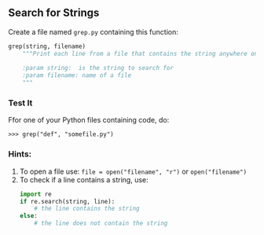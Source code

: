 ## Search for Strings

Create a file named `grep.py` containing this function:
```python
grep(string, filename)
    """Print each line from a file that contains the string anywhere on the line.
    
    :param string:  is the string to search for
    :param filename: name of a file
    """
```

### Test It

Ffor one of your Python files containing code, do:
```
>>> grep("def", "somefile.py")
```

### Hints:
1. To open a file use:   `file = open("filename", "r")` or `open("filename")`
2. To check if a line contains a string, use:
   ```python
   import re
   if re.search(string, line):
       # the line contains the string
   else:
       # the line does not contain the string
    ```
    
